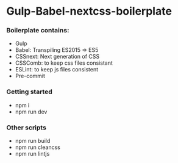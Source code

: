 # Gulp-Babel-nextcss-boilerplate

### Boilerplate contains:
* Gulp
* Babel: Transpiling ES2015 => ES5
* CSSnext: Next generation of CSS
* CSSComb: to keep css files consistant
* ESLint: to keep js files consistent
* Pre-commit

### Getting started
* npm i
* npm run dev

### Other scripts
* npm run build
* npm run cleancss
* npm run lintjs
